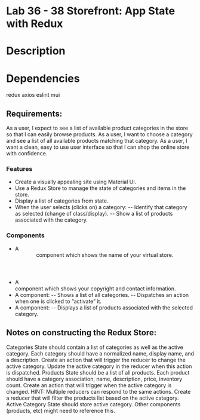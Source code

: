# Lab 36 - 38 Storefront: App State with Redux

# Description

# Dependencies
redux axios eslint mui

## Requirements:
As a user, I expect to see a list of available product categories in the store so that I can easily browse products.
As a user, I want to choose a category and see a list of all available products matching that category.
As a user, I want a clean, easy to use user interface so that I can shop the online store with confidence.

### Features
- Create a visually appealing site using Material UI.
- Use a Redux Store to manage the state of categories and items in the store.
- Display a list of categories from state.
- When the user selects (clicks on) a category:
-- Identify that category as selected (change of class/display).
-- Show a list of products associated with the category.

### Components
- A <Header /> component which shows the name of your virtual store.
- A <Footer /> component which shows your copyright and contact information.
- A <Categories /> component:
  -- Shows a list of all categories.
  -- Dispatches an action when one is clicked to “activate” it.
- A <Products /> component:
  -- Displays a list of products associated with the selected category.

## Notes on constructing the Redux Store:
Categories
State should contain a list of categories as well as the active category.
Each category should have a normalized name, display name, and a description.
Create an action that will trigger the reducer to change the active category.
Update the active category in the reducer when this action is dispatched.
Products
State should be a list of all products.
Each product should have a category association, name, description, price, inventory count.
Create an action that will trigger when the active category is changed.
HINT: Multiple reducers can respond to the same actions.
Create a reducer that will filter the products list based on the active category.
Active Category
State should store active category.
Other components (products, etc) might need to reference this.